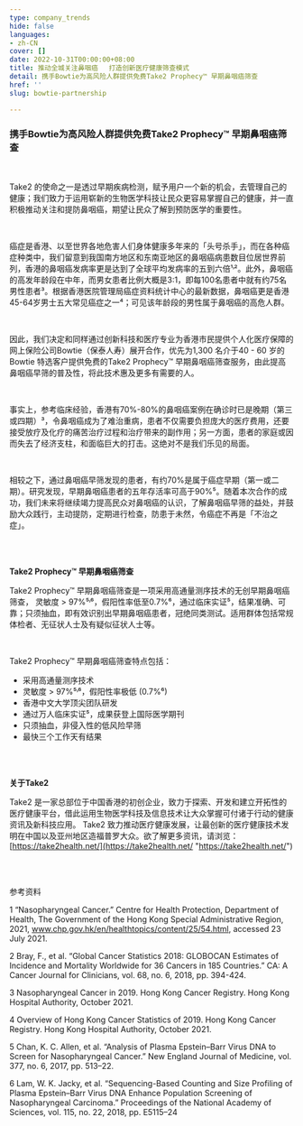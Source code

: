 ```yaml
---
type: company_trends
hide: false
languages:
- zh-CN
cover: []
date: 2022-10-31T00:00:00+08:00
title: 推动全城关注鼻咽癌 　打造创新医疗健康筛查模式
detail: 携手Bowtie为高风险人群提供免费Take2 Prophecy™ 早期鼻咽癌筛查
href: ''
slug: bowtie-partnership

---
```

### **携手Bowtie为高风险人群提供免费Take2 Prophecy™ 早期鼻咽癌筛查**

<br/>

Take2 的使命之一是透过早期疾病检测，赋予用户一个新的机会，去管理自己的健康；我们致力于运用崭新的生物医学科技让民众更容易掌握自己的健康，并一直积极推动关注和提防鼻咽癌，期望让民众了解到预防医学的重要性。

<br/>

癌症是香港、以至世界各地危害人们身体健康多年来的「头号杀手」，而在各种癌症种类中，我们留意到我国南方地区和东南亚地区的鼻咽癌病患数目位居世界前列，香港的鼻咽癌发病率更是达到了全球平均发病率的五到六倍¹˒²。此外，鼻咽癌的高发年龄段在中年，而男女患者比例大概是3:1，即每100名患者中就有约75名男性患者³。根据香港医院管理局癌症资料统计中心的最新数据，鼻咽癌更是香港45-64岁男士五大常见癌症之一⁴；可见该年龄段的男性属于鼻咽癌的高危人群。

<br/>

因此，我们决定和同样通过创新科技和医疗专业为香港市民提供个人化医疗保障的网上保险公司Bowtie（保泰人寿）展开合作，优先为1,300 名介于40 - 60 岁的Bowtie 特选客户提供免费的Take2 Prophecy™ 早期鼻咽癌筛查服务，由此提高鼻咽癌早筛的普及性，将此技术惠及更多有需要的人。

<br/>

事实上，参考临床经验，香港有70%-80%的鼻咽癌案例在确诊时已是晚期（第三或四期）³，令鼻咽癌成为了难治重病，患者不仅需要负担庞大的医疗费用，还要接受放疗及化疗的痛苦治疗过程和治疗带来的副作用；另一方面，患者的家庭或因而失去了经济支柱，和面临巨大的打击。这绝对不是我们乐见的局面。

<br/>

相较之下，通过鼻咽癌早筛发现的患者，有约70%是属于癌症早期（第一或二期）。研究发现，早期鼻咽癌患者的五年存活率可高于90%⁵。随着本次合作的成功，我们未来将继续竭力提高民众对鼻咽癌的认识，了解鼻咽癌早筛的益处，并鼓励大众践行，主动提防，定期进行检查，防患于未然，令癌症不再是「不治之症」。

<br/>

<br/>

**Take2 Prophecy™ 早期鼻咽癌筛查**

Take2 Prophecy™ 早期鼻咽癌筛查是一项采用高通量测序技术的无创早期鼻咽癌筛查， 灵敏度 > 97%⁵˒⁶，假阳性率低至0.7%⁶，通过临床实证⁵，结果准确、可靠；只须抽血，即有效识别出早期鼻咽癌患者，冠绝同类测试。适用群体包括常规体检者、无征状人士及有疑似征状人士等。

<br/>

Take2 Prophecy™ 早期鼻咽癌筛查特点包括：

* 采用高通量测序技术
* 灵敏度 > 97%⁵˒⁶，假阳性率极低 (0.7%⁶)
* 香港中文大学顶尖团队研发
* 通过万人临床实证⁵，成果获登上国际医学期刊
* 只须抽血，非侵入性的低风险早筛
* 最快三个工作天有结果

<br/>

<br/>

**关于Take2**

Take2 是一家总部位于中国香港的初创企业，致力于探索、开发和建立开拓性的医疗健康平台，借此运用生物医学科技及信息技术让大众掌握可付诸于行动的健康资讯及新科技应用。 Take2 致力推动医疗健康发展，让最创新的医疗健康技术发明在中国以及亚州地区造福普罗大众。欲了解更多资讯，请浏览：[https://take2health.net/](https://take2health.net/ "https://take2health.net/")

<br/>

<br/>

参考资料

1 “Nasopharyngeal Cancer.” Centre for Health Protection, Department of Health, The Government of the Hong Kong Special Administrative Region, 2021, www.chp.gov.hk/en/healthtopics/content/25/54.html, accessed 23 July 2021.

2 Bray, F., et al. “Global Cancer Statistics 2018: GLOBOCAN Estimates of Incidence and Mortality Worldwide for 36 Cancers in 185 Countries.” CA: A Cancer Journal for Clinicians, vol. 68, no. 6, 2018, pp. 394-424.

3 Nasopharyngeal Cancer in 2019. Hong Kong Cancer Registry. Hong Kong Hospital Authority, October 2021.

4 Overview of Hong Kong Cancer Statistics of 2019. Hong Kong Cancer Registry. Hong Kong Hospital Authority, October 2021.

5 Chan, K. C. Allen, et al. “Analysis of Plasma Epstein–Barr Virus DNA to Screen for Nasopharyngeal Cancer.” New England Journal of Medicine, vol. 377, no. 6, 2017, pp. 513–22.

6 Lam, W. K. Jacky, et al. “Sequencing-Based Counting and Size Profiling of Plasma Epstein–Barr Virus DNA Enhance Population Screening of Nasopharyngeal Carcinoma.” Proceedings of the National Academy of Sciences, vol. 115, no. 22, 2018, pp. E5115–24